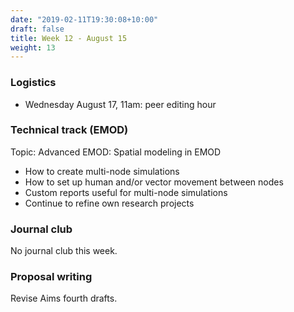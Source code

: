 ```yaml
---
date: "2019-02-11T19:30:08+10:00"
draft: false
title: Week 12 - August 15
weight: 13
---
```


<!--more-->

### Logistics

- Wednesday August 17, 11am: peer editing hour

### Technical track (EMOD)

Topic: Advanced EMOD: Spatial modeling in EMOD

- How to create multi-node simulations
- How to set up human and/or vector movement between nodes
- Custom reports useful for multi-node simulations
- Continue to refine own research projects

### Journal club

No journal club this week.

### Proposal writing

Revise Aims fourth drafts.

